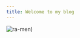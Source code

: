 ```yaml
---
title: Welcome to my blog
---
```


![ra-men](https://kameido.pro/wp-content/uploads/2019/07/ramenjunkameido-5.jpg))
